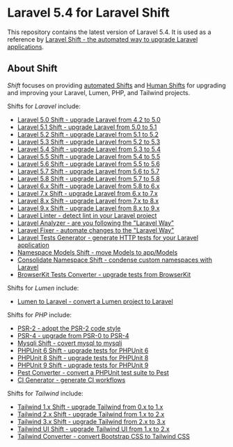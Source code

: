 # Laravel 5.4 for Laravel Shift

This repository contains the latest version of Laravel 5.4. It is used as a reference by [Laravel Shift - the automated way to upgrade Laravel applications](https://laravelshift.com).

## About Shift
*Shift* focuses on providing [automated Shifts](https://laravelshift.com/shifts) and [Human Shifts](https://laravelshift.com/human-shifts) for upgrading and improving your Laravel, Lumen, PHP, and Tailwind projects.

Shifts for *Laravel* include:

- [Laravel 5.0 Shift - upgrade Laravel from 4.2 to 5.0](https://laravelshift.com/upgrade-laravel-4.2-to-laravel-5.0)
- [Laravel 5.1 Shift - upgrade Laravel from 5.0 to 5.1](https://laravelshift.com/upgrade-laravel-5.0-to-laravel-5.1) 
- [Laravel 5.2 Shift - upgrade Laravel from 5.1 to 5.2](https://laravelshift.com/upgrade-laravel-5.1-to-laravel-5.2) 
- [Laravel 5.3 Shift - upgrade Laravel from 5.2 to 5.3](https://laravelshift.com/upgrade-laravel-5.2-to-laravel-5.3)
- [Laravel 5.4 Shift - upgrade Laravel from 5.3 to 5.4](https://laravelshift.com/upgrade-laravel-5.3-to-laravel-5.4)
- [Laravel 5.5 Shift - upgrade Laravel from 5.4 to 5.5](https://laravelshift.com/upgrade-laravel-5.4-to-laravel-5.5)
- [Laravel 5.6 Shift - upgrade Laravel from 5.5 to 5.6](https://laravelshift.com/upgrade-laravel-5.5-to-laravel-5.6)
- [Laravel 5.7 Shift - upgrade Laravel from 5.6 to 5.7](https://laravelshift.com/upgrade-laravel-5.6-to-laravel-5.7)
- [Laravel 5.8 Shift - upgrade Laravel from 5.7 to 5.8](https://laravelshift.com/upgrade-laravel-5.7-to-laravel-5.8)
- [Laravel 6.x Shift - upgrade Laravel from 5.8 to 6.x](https://laravelshift.com/upgrade-laravel-5.8-to-laravel-6.0)
- [Laravel 7.x Shift - upgrade Laravel from 6.x to 7.x](https://laravelshift.com/upgrade-laravel-6-to-laravel-7)
- [Laravel 8.x Shift - upgrade Laravel from 7.x to 8.x](https://laravelshift.com/upgrade-laravel-7-to-laravel-8)
- [Laravel 9.x Shift - upgrade Laravel from 8.x to 9.x](https://laravelshift.com/upgrade-laravel-8-to-laravel-9)
- [Laravel Linter - detect lint in your Laravel project](https://laravelshift.com/laravel-linter) 
- [Laravel Analyzer - are you following the "Laravel Way"](https://laravelshift.com/opinionated-laravel-way-shift) 
- [Laravel Fixer - automate changes to the "Laravel Way"](https://laravelshift.com/laravel-code-fixer)
- [Laravel Tests Generator - generate HTTP tests for your Laravel application](https://laravelshift.com/laravel-test-generator) 
- [Namespace Models Shift - move Models to app/Models](https://laravelshift.com/laravel-namespace-models)
- [Consolidate Namespace Shift - condense custom namespaces with Laravel](https://laravelshift.com/laravel-consolidate-custom-namespaces)
- [BrowserKit Tests Converter - upgrade tests from BrowserKit](https://laravelshift.com/upgrade-laravel-5.3-tests-to-laravel-5.4-tests)


Shifts for *Lumen* include:

- [Lumen to Laravel - convert a Lumen project to Laravel](https://laravelshift.com/convert-lumen-to-laravel) 


Shifts for *PHP* include:

- [PSR-2 - adopt the PSR-2 code style](https://laravelshift.com/upgrade-psr2-code-style-standard)
- [PSR-4 - upgrade from PSR-0 to PSR-4](https://laravelshift.com/upgrade-namespace-psr0-psr4)
- [Mysqli Shift - covert mysql to mysqli](https://laravelshift.com/upgrade-mysql-mysqli)
- [PHPUnit 6 Shift - upgrade tests for PHPUnit 6](https://laravelshift.com/upgrade-phpunit-6)
- [PHPUnit 8 Shift - upgrade tests for PHPUnit 8](https://laravelshift.com/upgrade-phpunit-8)
- [PHPUnit 9 Shift - upgrade tests for PHPUnit 9](https://laravelshift.com/upgrade-phpunit-9)
- [Pest Converter - convert a PHPUnit test suite to Pest](https://laravelshift.com/phpunit-to-pest-converter)
- [CI Generator - generate CI workflows](https://laravelshift.com/ci-generator)

Shifts for *Tailwind* include:

- [Tailwind 1.x Shift - upgrade Tailwind from 0.x to 1.x](https://laravelshift.com/upgrade-tailwind-css-0-to-tailwind-css-1)
- [Tailwind 2.x Shift - upgrade Tailwind from 1.x to 2.x](https://laravelshift.com/upgrade-tailwind-css-1-to-tailwind-css-2)
- [Tailwind 3.x Shift - upgrade Tailwind from 2.x to 3.x](https://laravelshift.com/upgrade-tailwind-css-2-to-tailwind-css-3)
- [Tailwind UI Shift - upgrade Tailwind UI from 1.x to 2.x](https://laravelshift.com/upgrade-tailwind-ui-1-to-tailwind-ui-2)
- [Tailwind Converter - convert Bootstrap CSS to Tailwind CSS](https://laravelshift.com/convert-bootstrap-to-tailwind-css)


